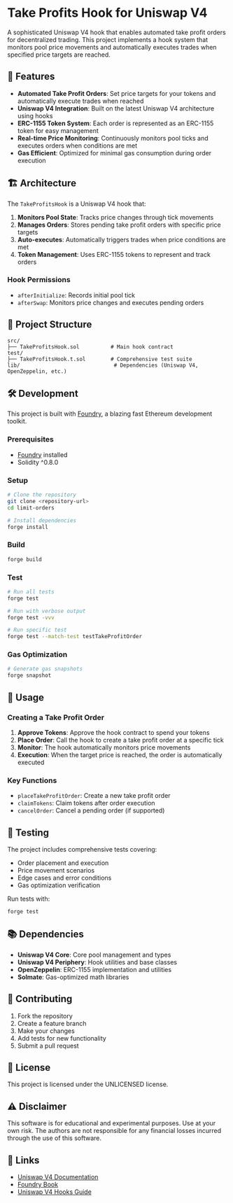 # Take Profits Hook for Uniswap V4

A sophisticated Uniswap V4 hook that enables automated take profit orders for decentralized trading. This project implements a hook system that monitors pool price movements and automatically executes trades when specified price targets are reached.

## 🚀 Features

- **Automated Take Profit Orders**: Set price targets for your tokens and automatically execute trades when reached
- **Uniswap V4 Integration**: Built on the latest Uniswap V4 architecture using hooks
- **ERC-1155 Token System**: Each order is represented as an ERC-1155 token for easy management
- **Real-time Price Monitoring**: Continuously monitors pool ticks and executes orders when conditions are met
- **Gas Efficient**: Optimized for minimal gas consumption during order execution

## 🏗️ Architecture

The `TakeProfitsHook` is a Uniswap V4 hook that:

1. **Monitors Pool State**: Tracks price changes through tick movements
2. **Manages Orders**: Stores pending take profit orders with specific price targets
3. **Auto-executes**: Automatically triggers trades when price conditions are met
4. **Token Management**: Uses ERC-1155 tokens to represent and track orders

### Hook Permissions

- `afterInitialize`: Records initial pool tick
- `afterSwap`: Monitors price changes and executes pending orders

## 📁 Project Structure

```
src/
├── TakeProfitsHook.sol          # Main hook contract
test/
├── TakeProfitsHook.t.sol        # Comprehensive test suite
lib/                              # Dependencies (Uniswap V4, OpenZeppelin, etc.)
```

## 🛠️ Development

This project is built with [Foundry](https://getfoundry.sh/), a blazing fast Ethereum development toolkit.

### Prerequisites

- [Foundry](https://getfoundry.sh/) installed
- Solidity ^0.8.0

### Setup

```bash
# Clone the repository
git clone <repository-url>
cd limit-orders

# Install dependencies
forge install
```

### Build

```bash
forge build
```

### Test

```bash
# Run all tests
forge test

# Run with verbose output
forge test -vvv

# Run specific test
forge test --match-test testTakeProfitOrder
```

### Gas Optimization

```bash
# Generate gas snapshots
forge snapshot
```

## 🔧 Usage

### Creating a Take Profit Order

1. **Approve Tokens**: Approve the hook contract to spend your tokens
2. **Place Order**: Call the hook to create a take profit order at a specific tick
3. **Monitor**: The hook automatically monitors price movements
4. **Execution**: When the target price is reached, the order is automatically executed

### Key Functions

- `placeTakeProfitOrder`: Create a new take profit order
- `claimTokens`: Claim tokens after order execution
- `cancelOrder`: Cancel a pending order (if supported)

## 🧪 Testing

The project includes comprehensive tests covering:

- Order placement and execution
- Price movement scenarios
- Edge cases and error conditions
- Gas optimization verification

Run tests with:

```bash
forge test
```

## 📚 Dependencies

- **Uniswap V4 Core**: Core pool management and types
- **Uniswap V4 Periphery**: Hook utilities and base classes
- **OpenZeppelin**: ERC-1155 implementation and utilities
- **Solmate**: Gas-optimized math libraries

## 🤝 Contributing

1. Fork the repository
2. Create a feature branch
3. Make your changes
4. Add tests for new functionality
5. Submit a pull request

## 📄 License

This project is licensed under the UNLICENSED license.

## ⚠️ Disclaimer

This software is for educational and experimental purposes. Use at your own risk. The authors are not responsible for any financial losses incurred through the use of this software.

## 🔗 Links

- [Uniswap V4 Documentation](https://docs.uniswap.org/)
- [Foundry Book](https://book.getfoundry.sh/)
- [Uniswap V4 Hooks Guide](https://docs.uniswap.org/contracts/v4/overview)
